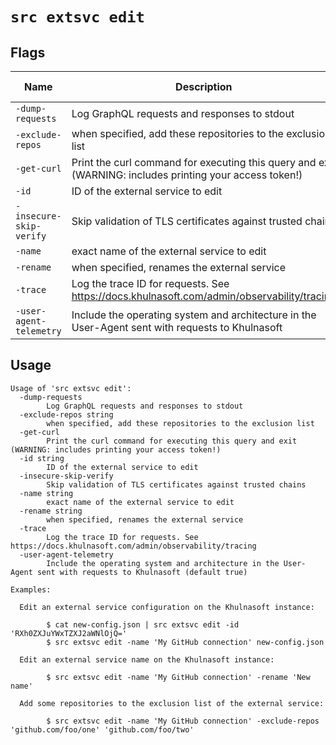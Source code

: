 # `src extsvc edit`


## Flags

| Name | Description | Default Value |
|------|-------------|---------------|
| `-dump-requests` | Log GraphQL requests and responses to stdout | `false` |
| `-exclude-repos` | when specified, add these repositories to the exclusion list |  |
| `-get-curl` | Print the curl command for executing this query and exit (WARNING: includes printing your access token!) | `false` |
| `-id` | ID of the external service to edit |  |
| `-insecure-skip-verify` | Skip validation of TLS certificates against trusted chains | `false` |
| `-name` | exact name of the external service to edit |  |
| `-rename` | when specified, renames the external service |  |
| `-trace` | Log the trace ID for requests. See https://docs.khulnasoft.com/admin/observability/tracing | `false` |
| `-user-agent-telemetry` | Include the operating system and architecture in the User-Agent sent with requests to Khulnasoft | `true` |


## Usage

```
Usage of 'src extsvc edit':
  -dump-requests
    	Log GraphQL requests and responses to stdout
  -exclude-repos string
    	when specified, add these repositories to the exclusion list
  -get-curl
    	Print the curl command for executing this query and exit (WARNING: includes printing your access token!)
  -id string
    	ID of the external service to edit
  -insecure-skip-verify
    	Skip validation of TLS certificates against trusted chains
  -name string
    	exact name of the external service to edit
  -rename string
    	when specified, renames the external service
  -trace
    	Log the trace ID for requests. See https://docs.khulnasoft.com/admin/observability/tracing
  -user-agent-telemetry
    	Include the operating system and architecture in the User-Agent sent with requests to Khulnasoft (default true)

Examples:

  Edit an external service configuration on the Khulnasoft instance:

    	$ cat new-config.json | src extsvc edit -id 'RXh0ZXJuYWxTZXJ2aWNlOjQ='
    	$ src extsvc edit -name 'My GitHub connection' new-config.json

  Edit an external service name on the Khulnasoft instance:

    	$ src extsvc edit -name 'My GitHub connection' -rename 'New name'

  Add some repositories to the exclusion list of the external service:

    	$ src extsvc edit -name 'My GitHub connection' -exclude-repos 'github.com/foo/one' 'github.com/foo/two'


```
	
